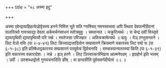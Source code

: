 +++
title = "०८ अस्मा इदु"

+++

अस्मा एवेन्द्रायाहिहत्येऽहेर्वृत्रस्य हनने निमित्त भूते सति ग्नाश्चित् गमनस्वभावा अपि स्थिता देवपत्नीर्देवानां पालयित्र्यो गायत्र्याद्या देवता अर्कमर्चनसाधनं स्तोत्रमूवुः । समतन्वत । चक्रुरित्यर्थः । स चेन्द्र उर्वी विस्तृते द्यावापृथिवी द्यावापृथिव्यौ परि जभ्रे । स्वतेजसा परिजहार । अतिचक्रामेत्यर्थः ॥ ऊवुः । वेञ् तन्तुसन्ताने । लिट वेञो वयिः (पा २-४-४१) लिटः कित्त्वाद्यजादित्वेन सम्प्रसारणे क्रियमाणे यकारस्य लिट वयो यः (पा ६-१-३८) इति प्रतिषेधाद्वकारस्य सम्प्रसारणं परपूर्वत्वं द्विर्वचनादि । वश्चास्यान्यतरस्यां किति (पा ६-१-३९) इति यकारस्य वकारादेशः । जभ्रे । हृञ् हरणे । लिट ञित्त्वात्कर्त्रभिप्राय आत्मनेपदम् । हृग्रहोर्भ इति भत्वम् । उर्वी । उरुशब्धाद्वोतो गुणवचनादिति ङीष् । वा छन्दसीति पूर्वसवर्णदीर्घत्वं ॥ ८ ॥